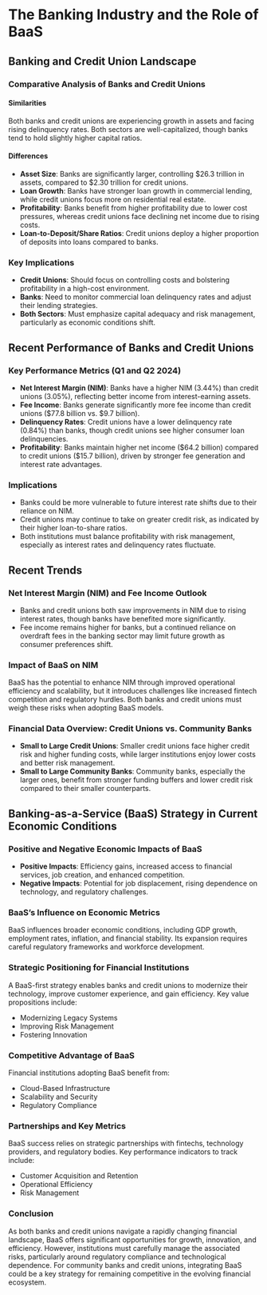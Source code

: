 # The Banking Industry and the Role of BaaS

## Banking and Credit Union Landscape

### Comparative Analysis of Banks and Credit Unions

#### Similarities

Both banks and credit unions are experiencing growth in assets and facing rising delinquency rates. Both sectors are well-capitalized, though banks tend to hold slightly higher capital ratios.

#### Differences

- **Asset Size**: Banks are significantly larger, controlling \$26.3 trillion in assets, compared to \$2.30 trillion for credit unions.
- **Loan Growth**: Banks have stronger loan growth in commercial lending, while credit unions focus more on residential real estate.
- **Profitability**: Banks benefit from higher profitability due to lower cost pressures, whereas credit unions face declining net income due to rising costs.
- **Loan-to-Deposit/Share Ratios**: Credit unions deploy a higher proportion of deposits into loans compared to banks.

### Key Implications
- **Credit Unions**: Should focus on controlling costs and bolstering profitability in a high-cost environment.
- **Banks**: Need to monitor commercial loan delinquency rates and adjust their lending strategies.
- **Both Sectors**: Must emphasize capital adequacy and risk management, particularly as economic conditions shift.

## Recent Performance of Banks and Credit Unions

### Key Performance Metrics (Q1 and Q2 2024)
- **Net Interest Margin (NIM)**: Banks have a higher NIM (3.44%) than credit unions (3.05%), reflecting better income from interest-earning assets.
- **Fee Income**: Banks generate significantly more fee income than credit unions (\$77.8 billion vs. \$9.7 billion).
- **Delinquency Rates**: Credit unions have a lower delinquency rate (0.84%) than banks, though credit unions see higher consumer loan delinquencies.
- **Profitability**: Banks maintain higher net income (\$64.2 billion) compared to credit unions (\$15.7 billion), driven by stronger fee generation and interest rate advantages.

### Implications
- Banks could be more vulnerable to future interest rate shifts due to their reliance on NIM.
- Credit unions may continue to take on greater credit risk, as indicated by their higher loan-to-share ratios.
- Both institutions must balance profitability with risk management, especially as interest rates and delinquency rates fluctuate.

## Recent Trends

### Net Interest Margin (NIM) and Fee Income Outlook
- Banks and credit unions both saw improvements in NIM due to rising interest rates, though banks have benefited more significantly.
- Fee income remains higher for banks, but a continued reliance on overdraft fees in the banking sector may limit future growth as consumer preferences shift.

### Impact of BaaS on NIM
BaaS has the potential to enhance NIM through improved operational efficiency and scalability, but it introduces challenges like increased fintech competition and regulatory hurdles. Both banks and credit unions must weigh these risks when adopting BaaS models.

### Financial Data Overview: Credit Unions vs. Community Banks
- **Small to Large Credit Unions**: Smaller credit unions face higher credit risk and higher funding costs, while larger institutions enjoy lower costs and better risk management.
- **Small to Large Community Banks**: Community banks, especially the larger ones, benefit from stronger funding buffers and lower credit risk compared to their smaller counterparts.

## Banking-as-a-Service (BaaS) Strategy in Current Economic Conditions

### Positive and Negative Economic Impacts of BaaS
- **Positive Impacts**: Efficiency gains, increased access to financial services, job creation, and enhanced competition.
- **Negative Impacts**: Potential for job displacement, rising dependence on technology, and regulatory challenges.

### BaaS’s Influence on Economic Metrics
BaaS influences broader economic conditions, including GDP growth, employment rates, inflation, and financial stability. Its expansion requires careful regulatory frameworks and workforce development.

### Strategic Positioning for Financial Institutions
A BaaS-first strategy enables banks and credit unions to modernize their technology, improve customer experience, and gain efficiency. Key value propositions include:

- Modernizing Legacy Systems
- Improving Risk Management
- Fostering Innovation

### Competitive Advantage of BaaS
Financial institutions adopting BaaS benefit from:

- Cloud-Based Infrastructure
- Scalability and Security
- Regulatory Compliance

### Partnerships and Key Metrics
BaaS success relies on strategic partnerships with fintechs, technology providers, and regulatory bodies. Key performance indicators to track include:

- Customer Acquisition and Retention
- Operational Efficiency
- Risk Management

### Conclusion
As both banks and credit unions navigate a rapidly changing financial landscape, BaaS offers significant opportunities for growth, innovation, and efficiency. However, institutions must carefully manage the associated risks, particularly around regulatory compliance and technological dependence. For community banks and credit unions, integrating BaaS could be a key strategy for remaining competitive in the evolving financial ecosystem.
